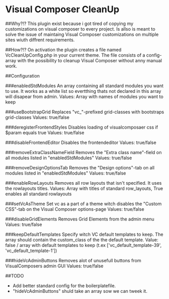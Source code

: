 # Visual Composer CleanUp #

##Why?!?
This plugin exist because i got tired of copying my customizations on visual composer to every project. Is allso is meant to solve the issue of maintaing Visual Composer customizations on multiple sites wiuth diffrent requirements.

##How?!?
On activation the plugin creates a file named VcCleanUpConfig.php in your current theme. The file consists of a config-array with the possibility to cleanup Visual Composer without anny manual work.

##Configuration

###enabledStdModules
An array containing all standard modules you want to use. It works as a white list so evertthing thats not declared in this array will disapear from admin.
Values: Array with names of modules you want to keep

###useBootstrapGrid
Replaces "vc_"-prefixed grid-classes with bootstraps grid-classes
Values: true/false

###deregisterFrontendStyles
Disables loading of visualcomposaer css if $param equals true
Values: true/false

###disableFrontendEditor
Disables the frontendeditor
Values: true/false

###removeExtraClassNameField
Removes the "Extra class name"-field on all modules listed in "enabledStdModules"
Values: true/false

###removeDesignOptionsTab
Removes the "Design options"-tab on all modules listed in "enabledStdModules"
Values: true/false

###enableRowLayouts
Removes all row layouts that isn't specified. It uses the rowlayouts titles. 
Values: Array with titles of standard row_layouts, True enables all standard rowlayouts
    
###setVcAsTheme
Set vc as a part of a theme witch disables the "Custom CSS"-tab on the Visual Composer options-page
Values: true/false

###disableGridElements
Removes Grid Elements from the admin menu
Values: true/false

###keepDefaultTemplates
Specify witch VC default templates to keep. The array should contain the custom_class of the the default template.
Value: false / array with default templates to keep (t.ex ['vc_default_template-39', 'vc_default_template-1'])

###hideVcAdminButtons
Removes alot of unusefull buttons from VisualComposers admin GUI
Values: true/false

##TODO
- Add better standard config for the boilerplatefile.
- "hideVcAdminButtons" shuld take an array sow we can tweek it.

